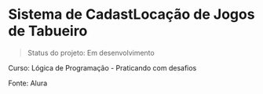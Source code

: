 <h1>Sistema de CadastLocação de Jogos de Tabueiro</h1>

> Status do projeto: Em desenvolvimento

Curso: Lógica de Programação - Praticando com desafios

Fonte: Alura
